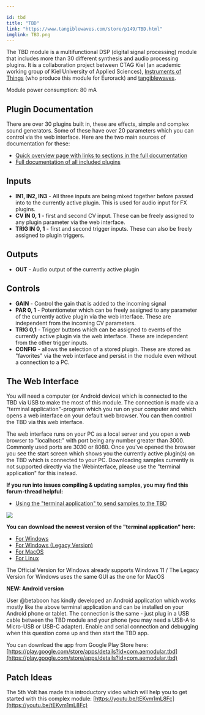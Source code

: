 ```yaml
---

id: tbd
title: "TBD"
link: "https://www.tangiblewaves.com/store/p149/TBD.html"
imglink: TBD.png
---
```





The TBD module is a multifunctional DSP (digital signal processing) module that includes more than 30 different synthesis and audio processing plugins. It is a collaboration project between CTAG Kiel (an academic working group of Kiel University of Applied Sciences), [Instruments of Things](https://instrumentsofthings.com/) (who produce this module for Eurorack) and [tangiblewaves](https://tangiblewaves.com).

Module power consumption: 80 mA



## Plugin Documentation

There are over 30 plugins built in, these are effects, simple and complex sound generators. Some of these have over 20 parameters which you can control via the web interface. Here are the two main sources of documentation for these:

*   [Quick overview page with links to sections in the full documentation](https://tinyurl.com/tbd-overview)
*   [Full documentation of all included plugins](https://tinyurl.com/tbd-full-documentation)

## Inputs

*   **IN1, IN2, IN3** - All three inputs are being mixed together before passed into to the currently active plugin. This is used for audio input for FX plugins.
*   **CV IN 0, 1** - first and second CV input. These can be freely assigned to any plugin parameter via the web interface.
*   **TRIG IN 0, 1** - first and second trigger inputs. These can also be freely assigned to plugin triggers.

## Outputs

*   **OUT** - Audio output of the currently active plugin

## Controls

*   **GAIN** - Control the gain that is added to the incoming signal
*   **PAR 0, 1** - Potentiometer which can be freely assigned to any parameter of the currently active plugin via the web interface. These are independent from the incoming CV parameters.
*   **TRIG 0,1** - Trigger buttons which can be assigned to events of the currently active plugin via the web interface. These are independent from the other trigger inputs.
*   **CONFIG** - allows the selection of a stored plugin. These are stored as "favorites" via the web interface and persist in the module even without a connection to a PC.

## The Web Interface

You will need a computer (or Android device) which is connected to the TBD via USB to make the most of this module. The connection is made via a "terminal application"-program which you run on your computer and which opens a web interface on your default web browser. You can then control the TBD via this web interface.

The web interface runs on your PC as a local server and you open a web browser to "localhost:<port>" with port being any number greater than 3000. Commonly used ports are 3030 or 8080. Once you've opened the browser you see the start screen which shows you the currently active plugin(s) on the TBD which is connected to your PC. Downloading samples currently is not supported directly via the Webinterface, please use the "terminal application" for this instead.

**If you run into issues compiling & updating samples, you may find this forum-thread helpful:**

*   [Using the "terminal application" to send samples to the TBD](https://forum.aemodular.com/thread/2198/error-erase-failure-trying-audiofile?page=1&scrollTo=18955)

![](/images/TBD%20Browser%20Start.png)

**You can download the newest version of the "terminal application" here:**

*   [For Windows](https://wiki.aemodular.com/uploads/Binaries/TBDConnect/)
*   [For Windows (Legacy Version)](https://github.com/aemodular/ctag-tbd/releases/tag/win-tapp-GUI-20211224)
*   [For MacOS](https://github.com/aemodular/ctag-tbd/releases/tag/macos-tapp-gui-20220125)
*   [For Linux](https://github.com/aemodular/ctag-tbd/releases/tag/linux-tapp-20220119)

The Official Version for Windows already supports Windows 11 / The Legacy Version for Windows uses the same GUI as the one for MacOS

**NEW: Android version**

User @betaboon has kindly developed an Android application which works mostly like the above terminal application and can be installed on your Android phone or tablet. The connection is the same - just plug in a USB cable between the TBD module and your phone (you may need a USB-A to Micro-USB or USB-C adapter). Enable and serial connection and debugging when this question come up and then start the TBD app.

You can download the app from Google Play Store here: [https://play.google.com/store/apps/details?id=com.aemodular.tbd](https://play.google.com/store/apps/details?id=com.aemodular.tbd)

## Patch Ideas

The 5th Volt has made this introductory video which will help you to get started with this complex module: [https://youtu.be/tEKvm1mL8Fc](https://youtu.be/tEKvm1mL8Fc)



